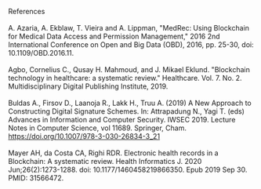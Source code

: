 References <br /> <br />
A. Azaria, A. Ekblaw, T. Vieira and A. Lippman, "MedRec: Using Blockchain for Medical Data Access and Permission Management," 2016 2nd International Conference on Open and Big Data (OBD), 2016, pp. 25-30, doi: 10.1109/OBD.2016.11. <br /> <br />
Agbo, Cornelius C., Qusay H. Mahmoud, and J. Mikael Eklund. "Blockchain technology in healthcare: a systematic review." Healthcare. Vol. 7. No. 2. Multidisciplinary Digital Publishing Institute, 2019. <br /> <br />
Buldas A., Firsov D., Laanoja R., Lakk H., Truu A. (2019) A New Approach to Constructing Digital Signature Schemes. In: Attrapadung N., Yagi T. (eds) Advances in Information and Computer Security. IWSEC 2019. Lecture Notes in Computer Science, vol 11689. Springer, Cham. https://doi.org/10.1007/978-3-030-26834-3_21 <br /> <br />
Mayer AH, da Costa CA, Righi RDR. Electronic health records in a Blockchain: A systematic review. Health Informatics J. 2020 Jun;26(2):1273-1288. doi: 10.1177/1460458219866350. Epub 2019 Sep 30. PMID: 31566472. <br /> <br />
